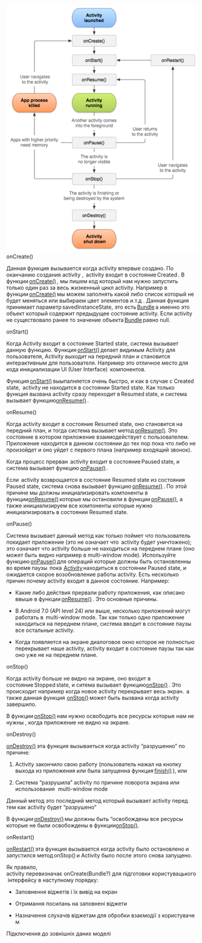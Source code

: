 ![alt text](pictures/003-1.png)
onCreate() 

Данная функция вызывается когда activity впервые создано. По оканчанию создания activity ,  activity входит в состояние Created . В функции [onCreate()](https://developer.android.com/reference/android/app/Activity.html#onCreate(android.os.Bundle)) , мы пишем код который нам нужно запустить только один раз за весь жизненный цикл activity. Например в  функции [onCreate()](https://developer.android.com/reference/android/app/Activity.html#onCreate(android.os.Bundle)) мы можем заполнять какой либо список который не будет меняться или выбираем цвет элементов и.т.д . Данная функция принимает параметр savedInstanceState, это есть [Bundle](https://developer.android.com/reference/android/os/Bundle.html) а именно это объект который содержит предыдущее состояние activity. Если activity не существовало ранее то значение объекта [Bundle](https://developer.android.com/reference/android/os/Bundle.html) равно null. 

onStart() 

Когда Activity входит в состояние Started state, система вызывает данную функцию. Функция [onStart()](https://developer.android.com/reference/android/app/Activity.html#onStart()) делает видимым Activity для пользователя, Activity выходит на передний план и становится интерактивным для пользователя. Например это отличное место для кода инициализации UI (User Interface)  компонентов. 

Функция [onStart()](https://developer.android.com/reference/android/app/Activity.html#onStart()) выыпалняется очень быстро, и как в случае с Created state,  activity не находится в состоянии Started state. Как только функция вызвана activity сразу переходит в Resumed state, и система вызывает функцию[onResume()](https://developer.android.com/reference/android/app/Activity.html#onResume()) . 

onResume() 

Когда activity входит в состояние Resumed state, оно становится на передний план, и тогда система вызывает метод [onResume()](https://developer.android.com/reference/android/app/Activity.html#onResume()). Это состояние в котором приложение взаимодействует с пользователем. Приложение находится в данном состоянии до тех пор пока что либо не произойдет и оно уйдет с первого плана (например входящий звонок).  

Когда процесс прерван  activity входит в состояние Paused state, и система вызывает функцию [onPause()](https://developer.android.com/reference/android/app/Activity.html#onPause()) . 

Если  activity возврощается в состояние Resumed state из состояния Paused state, система снова вызывает функцию [onResume()](https://developer.android.com/reference/android/app/Activity.html#onResume()) . По этой причине мы должны инициализировать компоненты в функции[onResume()](https://developer.android.com/reference/android/app/Activity.html#onResume()) которые мы остановили в функции [onPause()](https://developer.android.com/reference/android/app/Activity.html#onPause()), а также инициализируем все компоненты которые нужно инициализировать в состоянии Resumed state. 

onPause() 

Система вызывает данный метод как только поймет что пользователь покидает приложение (это не означает что  activity будет уничтожено); это означает что activity больше не находиться на переднем плане (оно может быть видно например в multi-window mode). Используйте функцию [onPause()](https://developer.android.com/reference/android/app/Activity.html#onPause()) для операций которые должны быть остановленны во время паузы  пока  [Activity](https://developer.android.com/reference/android/app/Activity.html) находиться в состоянии Paused state, и ожидается скорое возобновление работы activity. Есть несколько причин почему activity входит в данное состояние. Например: 

-   Какие либо действия прервали работу приложения, как описано ввыше в функции [onResume()](https://developer.android.com/guide/components/activities/activity-lifecycle#onresume) . Это основные причины. 
    
-   В Android 7.0 (API level 24) или выше, несколько приложений могут работать в  multi-window mode. Так как только одно приложение  находиться на переднем плане, система вводит в состояние паузы все остальные activity. 
    
-   Когда появляется на экране диалоговое окно которое не полностью перекрывает наше activity, activity входит в состояние паузы так как оно уже не на переднем плане. 
    

onStop() 

Когда activity больше не видно на экране, оно входит в состояние Stopped state, и ситема вызывает функцию[onStop()](https://developer.android.com/reference/android/app/Activity.html#onStop()) . Это происходит например когда новое activity перекрывает весь экран.  а также данная функция  [onStop()](https://developer.android.com/reference/android/app/Activity.html#onStop()) может быть вызвана когда activity завершило. 

В функции [onStop()](https://developer.android.com/reference/android/app/Activity.html#onStop()) нам нужно освободить все ресурсы которые нам не нужны , когда приложение не видно на экране.  

onDestroy() 

[onDestroy()](https://developer.android.com/reference/android/app/Activity.html#onDestroy()) эта функция вызываеться когда activity “разрушенно” по причине: 

1.  Activity закончило свою работу (пользователь нажал на кнопку выхода из приложения или была запущенна функция [finish()](https://developer.android.com/reference/android/app/Activity.html#finish()) ), или 
    
2.  Система “разрушила” activity по причине поворота экрана или использования   multi-window mode 
    

Данный метод это последний метод который вызывает activity перед тем как activity будет “разрушено” 

В функции [onDestroy()](https://developer.android.com/reference/android/app/Activity.html#onDestroy()) мы должны быть “освобождены все ресурсы которые не были освобождены в функции[onStop()](https://developer.android.com/reference/android/app/Activity.html#onStop()). 

onRestart() 

[onRestart()](https://developer.android.com/reference/android/app/Activity.html#onDestroy()) эта функция вызывается когда activity было остановлено и запустился метод onStop() и Activity было после этого снова запущено. 

Як правило, activity перевизначає onCreate(Bundle?) для підготовки користувацького інтерфейсу в наступному порядку: 

* Заповнення віджетів і їх вивід на екран 

* Отримання посилань на заповнені віджети 

* Назначення слухачів віджетам для обробки взаємодії з користувачем 

Підключення до зовнішніх даних моделі